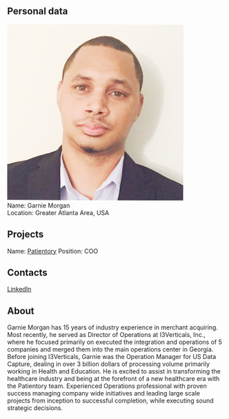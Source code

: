 ## Personal data
![Garnie Morgan photo](../people/photo/garnie_morgan.jpg)  
Name:  Garnie Morgan   
Location: Greater Atlanta Area, USA
## Projects 
Name: [Patientory](../projects/patientory.md)
Position: COO  
## Contacts
[LinkedIn](https://www.linkedin.com/in/garnie-morgan-7a0b4a76/)  

## About
Garnie Morgan has 15 years of industry experience in merchant acquiring. Most recently, he served as Director of Operations at I3Verticals, Inc., where he focused primarily on executed the integration and operations of 5 companies and merged them into the main operations center in Georgia. Before joining I3Verticals, Garnie was the Operation Manager for US Data Capture, dealing in over 3 billion dollars of processing volume primarily working in Health and Education. He is excited to assist in transforming the healthcare industry and being at the forefront of a new healthcare era with the Patientory team. 
Experienced Operations professional with proven success managing company wide initiatives and leading large
scale projects from inception to successful completion, while executing sound strategic decisions.